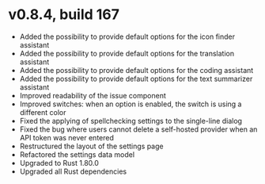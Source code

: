 # v0.8.4, build 167
- Added the possibility to provide default options for the icon finder assistant
- Added the possibility to provide default options for the translation assistant
- Added the possibility to provide default options for the coding assistant
- Added the possibility to provide default options for the text summarizer assistant
- Improved readability of the issue component
- Improved switches: when an option is enabled, the switch is using a different color
- Fixed the applying of spellchecking settings to the single-line dialog
- Fixed the bug where users cannot delete a self-hosted provider when an API token was never entered
- Restructured the layout of the settings page 
- Refactored the settings data model
- Upgraded to Rust 1.80.0
- Upgraded all Rust dependencies